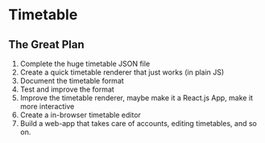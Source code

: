 Timetable
======

## The Great Plan

1. Complete the huge timetable JSON file
2. Create a quick timetable renderer that just works (in plain JS)
3. Document the timetable format
4. Test and improve the format
5. Improve the timetable renderer, maybe make it a React.js App, make it more interactive
6. Create a in-browser timetable editor
7. Build a web-app that takes care of accounts, editing timetables, and so on.
